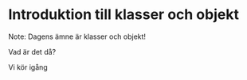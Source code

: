 # Introduktion till klasser och objekt

Note:
Dagens ämne är klasser och objekt!

Vad är det då?

Vi kör igång